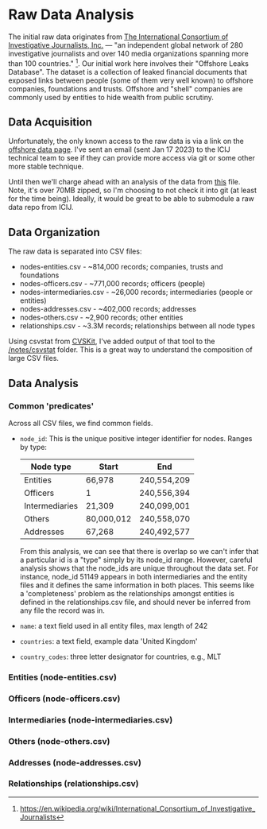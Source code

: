 # Raw Data Analysis

The initial raw data originates from [The International Consortium of Investigative Journalists, Inc.](https://www.icij.org/) — "an independent global network of 280 investigative journalists and over 140 media organizations spanning more than 100 countries." [^1]. Our initial work here involves their "Offshore Leaks Database". The dataset is a collection of leaked financial documents that exposed links between people (some of them very well known) to offshore companies, foundations and trusts. Offshore and "shell" companies are commonly used by entities to hide wealth from public scrutiny.

## Data Acquisition
Unfortunately, the only known access to the raw data is via a link on the [offshore data page](https://offshoreleaks.icij.org/pages/database). I've sent an email (sent Jan 17 2023) to the ICIJ technical team to see if they can provide more access via git or some other more stable technique.

Until then we'll charge ahead with an analysis of the data from [this](https://offshoreleaks-data.icij.org/offshoreleaks/csv/full-oldb.20221031.zip) file. Note, it's over 70MB zipped, so I'm choosing to not check it into git (at least for the time being). Ideally, it would be great to be able to submodule a raw data repo from ICIJ.

## Data Organization

The raw data is separated into CSV files:

* nodes-entities.csv - ~814,000 records; companies, trusts and foundations
* nodes-officers.csv - ~771,000 records; officers (people)
* nodes-intermediaries.csv - ~26,000 records; intermediaries (people or entities)
* nodes-addresses.csv - ~402,000 records; addresses
* nodes-others.csv - ~2,900 records; other entities
* relationships.csv - ~3.3M records; relationships between all node types

Using csvstat from [CVSKit](https://github.com/wireservice/csvkit), I've added output of that tool to the [/notes/csvstat](/notes/csvstat) folder. This is a great way to understand the composition of large CSV files.

## Data Analysis

### Common 'predicates'
Across all CSV files, we find common fields.

* `node_id`: This is the unique positive integer identifier for nodes. Ranges by type:

    | Node type      | Start       | End         |
    | -------------- | ----------- | ----------- |
    | Entities       | 66,978      | 240,554,209 |
    | Officers       | 1           | 240,556,394 |
    | Intermediaries | 21,309      | 240,099,001 |
    | Others         | 80,000,012  | 240,558,070 |
    | Addresses      | 67,268      | 240,492,577 |

    From this analysis, we can see that there is overlap so we can't infer that a particular
    id is a "type" simply by its node_id range. However, careful analysis shows that the node_ids
    are unique throughout the data set. For instance, node_id 51149 appears in both intermediaries and the entity files and it defines the same information in both places. This seems like a 'completeness' problem as the relationships amongst entities is defined in the relationships.csv file, and should never be inferred from any file the record was in.

* `name`: a text field used in all entity files, max length of 242
* `countries`: a text field, example data 'United Kingdom'
* `country_codes`: three letter designator for countries, e.g., MLT

### Entities (node-entities.csv)

### Officers (node-officers.csv)

### Intermediaries (node-intermediaries.csv)

### Others (node-others.csv)

### Addresses (node-addresses.csv)

### Relationships (relationships.csv)


[^1]: https://en.wikipedia.org/wiki/International_Consortium_of_Investigative_Journalists
